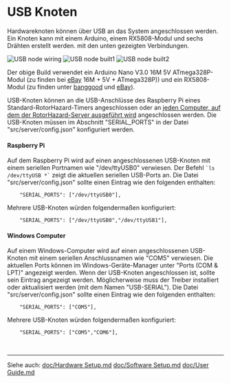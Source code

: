 # USB Knoten

Hardwareknoten können über USB an das System angeschlossen werden. Ein Knoten kann mit einem Arduino, einem RX5808-Modul und sechs Drähten erstellt werden. mit den unten gezeigten Verbindungen.

![USB node wiring](img/USB_node_wiring.jpg)
![USB node built1](img/USB_node_built1.jpg)
![USB node built2](img/USB_node_built2.jpg)

Der obige Build verwendet ein Arduino Nano V3.0 16M 5V ATmega328P-Modul (zu finden bei [eBay](https://www.ebay.com/sch/i.html?_nkw=Arduino+Nano+V3.0+) 16M + 5V + ATmega328P)) und ein RX5808-Modul (zu finden unter [banggood](https://www.banggood.com/search/rx5808-module.html) und [eBay](https://www.ebay.com/sch/i.html?_nkw=rx5808+module)).

USB-Knoten können an die USB-Anschlüsse des Raspberry Pi eines Standard-RotorHazard-Timers angeschlossen oder an [jeden Computer, auf dem der RotorHazard-Server ausgeführt wird](Software%20Setup.md#otheros) angeschlossen werden. Die USB-Knoten müssen im Abschnitt "SERIAL_PORTS" in der Datei "src/server/config.json" konfiguriert werden.

#### Raspberry Pi

Auf dem Raspberry Pi wird auf einen angeschlossenen USB-Knoten mit einem seriellen Portnamen wie "/dev/ttyUSB0" verwiesen. Der Befehl `` `ls /dev/ttyUSB *` `` zeigt die aktuellen seriellen USB-Ports an. Die Datei "src/server/config.json" sollte einen Eintrag wie den folgenden enthalten:

```
	"SERIAL_PORTS": ["/dev/ttyUSB0"],
```

Mehrere USB-Knoten würden folgendermaßen konfiguriert:

```
	"SERIAL_PORTS": ["/dev/ttyUSB0","/dev/ttyUSB1"],
```

#### Windows Computer

Auf einem Windows-Computer wird auf einen angeschlossenen USB-Knoten mit einem seriellen Anschlussnamen wie "COM5" verwiesen. Die aktuellen Ports können im Windows-Geräte-Manager unter "Ports (COM & LPT)" angezeigt werden. Wenn der USB-Knoten angeschlossen ist, sollte sein Eintrag angezeigt werden. Möglicherweise muss der Treiber installiert oder aktualisiert werden (mit dem Namen "USB-SERIAL"). Die Datei "src/server/config.json" sollte einen Eintrag wie den folgenden enthalten:

```
	"SERIAL_PORTS": ["COM5"],
```

Mehrere USB-Knoten würden folgendermaßen konfiguriert:

```
	"SERIAL_PORTS": ["COM5","COM6"],
```

<br/>

---

Siehe auch:
[doc/Hardware Setup.md](de-Hardware%20Setup.md)
[doc/Software Setup.md](de-Software%20Setup.md)
[doc/User Guide.md](de-User%20Guide.md)
